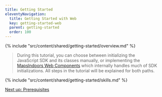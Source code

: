 ```yaml
---
title: Getting Started
eleventyNavigation:
  title: Getting Started with Web
  key: getting-started-web
  parent: getting-started
  order: 100
---
```


<!-- Overview -->
{% include "src/content/shared/getting-started/overview.md" %}

> During this tutorial, you can choose between initializing the JavaScript SDK and its classes manually, or implementing the [MapsIndoors Web Components](https://www.npmjs.com/package/@mapsindoors/components) which internally handles much of SDK initializations. All steps in the tutorial will be explained for both paths.

<!-- Skills -->
{% include "src/content/shared/getting-started/skills.md" %}

<p class="next-article"><a class="mi-button mi-button--outline" href="{{ site.url }}/content/getting-started/web/prerequisites/">Next up: Prerequisites</a></p>
